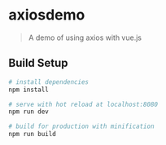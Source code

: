 # axiosdemo

> A demo of using axios with vue.js

## Build Setup

``` bash
# install dependencies
npm install

# serve with hot reload at localhost:8080
npm run dev

# build for production with minification
npm run build
```
